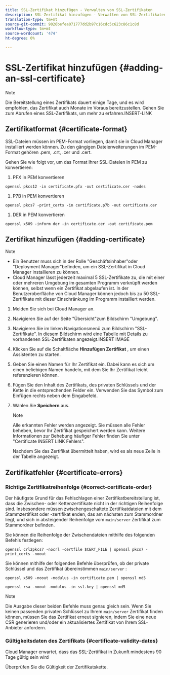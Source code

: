 ```yaml
---
title: SSL-Zertifikat hinzufügen - Verwalten von SSL-Zertifikaten
description: SSL-Zertifikat hinzufügen - Verwalten von SSL-Zertifikaten
translation-type: tm+mt
source-git-commit: 9026befea071777dd2b97c16cdc5c623c86c1c8d
workflow-type: tm+mt
source-wordcount: '474'
ht-degree: 0%

---
```



# SSL-Zertifikat hinzufügen {#adding-an-ssl-certificate}

>[!NOTE]
>Die Bereitstellung eines Zertifikats dauert einige Tage, und es wird empfohlen, das Zertifikat auch Monate im Voraus bereitzustellen. Gehen Sie zum Abrufen eines SSL-Zertifikats, um mehr zu erfahren.INSERT-LINK

## Zertifikatformat {#certificate-format}

SSL-Dateien müssen im PEM-Format vorliegen, damit sie in Cloud Manager installiert werden können. Zu den gängigen Dateierweiterungen im PEM-Format gehören .pem, .crt, .cer und .cert.

Gehen Sie wie folgt vor, um das Format Ihrer SSL-Dateien in PEM zu konvertieren:

1. PFX in PEM konvertieren

`openssl pkcs12 -in certificate.pfx -out certificate.cer -nodes`

1. P7B in PEM konvertieren

`openssl pkcs7 -print_certs -in certificate.p7b -out certificate.cer`

1. DER in PEM konvertieren

`openssl x509 -inform der -in certificate.cer -out certificate.pem`

## Zertifikat hinzufügen {#adding-certificate}

>[!NOTE]
>* Ein Benutzer muss sich in der Rolle &quot;Geschäftsinhaber&quot;oder &quot;Deployment Manager&quot;befinden, um ein SSL-Zertifikat in Cloud Manager installieren zu können.
>* Cloud Manager lässt jederzeit maximal 5 SSL-Zertifikate zu, die mit einer oder mehreren Umgebung im gesamten Programm verknüpft werden können, selbst wenn ein Zertifikat abgelaufen ist. In der Benutzeroberfläche von Cloud Manager können jedoch bis zu 50 SSL-Zertifikate mit dieser Einschränkung im Programm installiert werden.


1. Melden Sie sich bei Cloud Manager an.
1. Navigieren Sie auf der Seite &quot;Übersicht&quot;zum Bildschirm &quot;Umgebung&quot;.
1. Navigieren Sie im linken Navigationsmenü zum Bildschirm &quot;SSL-Zertifikate&quot;. In diesem Bildschirm wird eine Tabelle mit Details zu vorhandenen SSL-Zertifikaten angezeigt.INSERT IMAGE
1. Klicken Sie auf die Schaltfläche **Hinzufügen Zertifikat** , um einen Assistenten zu starten.
1. Geben Sie einen Namen für Ihr Zertifikat ein. Dabei kann es sich um einen beliebigen Namen handeln, mit dem Sie Ihr Zertifikat leicht referenzieren können.
1. Fügen Sie den Inhalt des Zertifikats, des privaten Schlüssels und der Kette in die entsprechenden Felder ein. Verwenden Sie das Symbol zum Einfügen rechts neben dem Eingabefeld.
1. Wählen Sie **Speichern** aus.

   >[!NOTE]
   >Alle erkannten Fehler werden angezeigt. Sie müssen alle Fehler beheben, bevor Ihr Zertifikat gespeichert werden kann. Weitere Informationen zur Behebung häufiger Fehler finden Sie unter &quot;Certificate INSERT LINK Fehlers&quot;.

   Nachdem Sie das Zertifikat übermittelt haben, wird es als neue Zeile in der Tabelle angezeigt.

## Zertifikatfehler {#certificate-errors}

### Richtige Zertifikatreihenfolge {#correct-certificate-order}

Der häufigste Grund für das Fehlschlagen einer Zertifikatbereitstellung ist, dass die Zwischen- oder Kettenzertifikate nicht in der richtigen Reihenfolge sind. Insbesondere müssen zwischengeschaltete Zertifikatdateien mit dem Stammzertifikat oder -zertifikat enden, das am nächsten zum Stammordner liegt, und sich in absteigender Reihenfolge vom `main/server` Zertifikat zum Stammordner befinden.

Sie können die Reihenfolge der Zwischendateien mithilfe des folgenden Befehls festlegen:

`openssl crl2pkcs7 -nocrl -certfile $CERT_FILE | openssl pkcs7 -print_certs -noout`

Sie können mithilfe der folgenden Befehle überprüfen, ob der private Schlüssel und das Zertifikat übereinstimmen `main/server` :

`openssl x509 -noout -modulus -in certificate.pem | openssl md5`

`openssl rsa -noout -modulus -in ssl.key | openssl md5`

>[!NOTE]
>Die Ausgabe dieser beiden Befehle muss genau gleich sein. Wenn Sie keinen passenden privaten Schlüssel zu Ihrem `main/server` Zertifikat finden können, müssen Sie das Zertifikat erneut signieren, indem Sie eine neue CSR generieren und/oder ein aktualisiertes Zertifikat von Ihrem SSL-Anbieter anfordern.

### Gültigkeitsdaten des Zertifikats {#certificate-validity-dates}

Cloud Manager erwartet, dass das SSL-Zertifikat in Zukunft mindestens 90 Tage gültig sein wird

Überprüfen Sie die Gültigkeit der Zertifikatskette.
